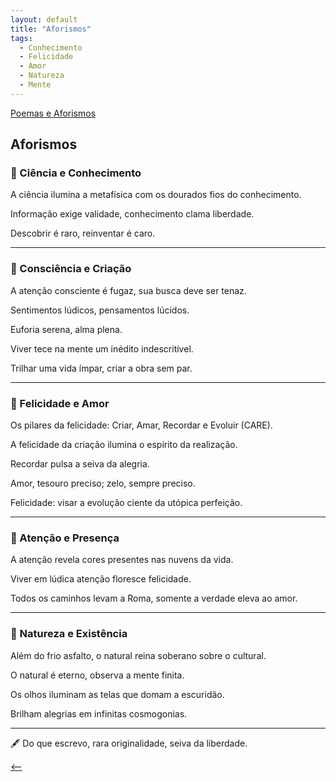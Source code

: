 ```yaml
---
layout: default
title: "Aforismos"
tags:
  - Conhecimento
  - Felicidade
  - Amor
  - Natureza
  - Mente
--- 
```




[Poemas e Aforismos](./)

## Aforismos

### 🔬 Ciência e Conhecimento

A ciência ilumina a metafísica com os dourados fios do conhecimento. <!--16/09/25-->

Informação exige validade, conhecimento clama liberdade. <!--17/10/25-->

Descobrir é raro, reinventar é caro. <!--08/10/25-->

***

### 🧠 Consciência e Criação

A atenção consciente é fugaz, sua busca deve ser tenaz. <!--30/09/25-->

Sentimentos lúdicos, pensamentos lúcidos. <!--09/10/25-->

Euforia serena, alma plena. <!--09/10/25-->

Viver tece na mente um inédito indescritível. <!--03/07/13-->

Trilhar uma vida ímpar, criar a obra sem par. <!--12/08/11-->

***

### 🌺 Felicidade e Amor

Os pilares da felicidade: Criar, Amar, Recordar e Evoluir (CARE). <!--25/02/23-->

A felicidade da criação ilumina o espírito da realização. <!--30/09/25-->

Recordar pulsa a seiva da alegria. <!--17/10/25-->

Amor, tesouro preciso; zelo, sempre preciso. <!--30/09/25-->

Felicidade: visar a evolução ciente da utópica perfeição. <!--20/09/25-->

***

### 🔆 Atenção e Presença

A atenção revela cores presentes nas nuvens da vida. <!--14/10/25-->

Viver em lúdica atenção floresce felicidade. <!--07/07/24-->

Todos os caminhos levam a Roma, somente a verdade eleva ao amor. <!--22/09/25-->

***

### 🌿 Natureza e Existência

Além do frio asfalto, o natural reina soberano sobre o cultural. <!--16/07/22-->

O natural é eterno, observa a mente finita. <!--21/09/25-->

Os olhos iluminam as telas que domam a escuridão. <!--19/09/25-->

Brilham alegrias em infinitas cosmogonias. <!--08/10/25-->

***

🖋️ Do que escrevo, rara originalidade, seiva da liberdade. <!--10/07/22-->

[<--](./)